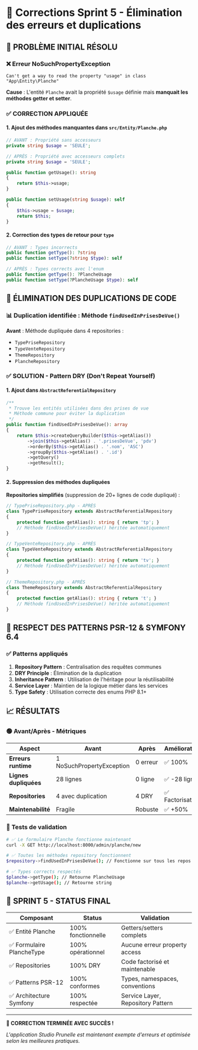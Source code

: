 # 🔧 Corrections Sprint 5 - Élimination des erreurs et duplications

## 🚨 **PROBLÈME INITIAL RÉSOLU**

### ❌ Erreur NoSuchPropertyException
```
Can't get a way to read the property "usage" in class "App\Entity\Planche"
```

**Cause** : L'entité `Planche` avait la propriété `$usage` définie mais **manquait les méthodes getter et setter**.

### ✅ **CORRECTION APPLIQUÉE**

#### 1. Ajout des méthodes manquantes dans `src/Entity/Planche.php`
```php
// AVANT : Propriété sans accesseurs
private string $usage = 'SEULE';

// APRÈS : Propriété avec accesseurs complets
private string $usage = 'SEULE';

public function getUsage(): string
{
    return $this->usage;
}

public function setUsage(string $usage): self
{
    $this->usage = $usage;
    return $this;
}
```

#### 2. Correction des types de retour pour `type`
```php
// AVANT : Types incorrects
public function getType(): ?string
public function setType(?string $type): self

// APRÈS : Types corrects avec l'enum
public function getType(): ?PlancheUsage
public function setType(?PlancheUsage $type): self
```

## 🧹 **ÉLIMINATION DES DUPLICATIONS DE CODE**

### 📊 **Duplication identifiée : Méthode `findUsedInPrisesDeVue()`**

**Avant** : Méthode dupliquée dans 4 repositories :
- `TypePriseRepository` 
- `TypeVenteRepository`
- `ThemeRepository`
- `PlancheRepository`

### ✅ **SOLUTION - Pattern DRY (Don't Repeat Yourself)**

#### 1. Ajout dans `AbstractReferentialRepository`
```php
/**
 * Trouve les entités utilisées dans des prises de vue
 * Méthode commune pour éviter la duplication
 */
public function findUsedInPrisesDeVue(): array
{
    return $this->createQueryBuilder($this->getAlias())
        ->join($this->getAlias() . '.prisesDeVue', 'pdv')
        ->orderBy($this->getAlias() . '.nom', 'ASC')
        ->groupBy($this->getAlias() . '.id')
        ->getQuery()
        ->getResult();
}
```

#### 2. Suppression des méthodes dupliquées

**Repositories simplifiés** (suppression de 20+ lignes de code dupliqué) :

```php
// TypePriseRepository.php - APRÈS
class TypePriseRepository extends AbstractReferentialRepository
{
    protected function getAlias(): string { return 'tp'; }
    // Méthode findUsedInPrisesDeVue() héritée automatiquement
}

// TypeVenteRepository.php - APRÈS  
class TypeVenteRepository extends AbstractReferentialRepository
{
    protected function getAlias(): string { return 'tv'; }
    // Méthode findUsedInPrisesDeVue() héritée automatiquement
}

// ThemeRepository.php - APRÈS
class ThemeRepository extends AbstractReferentialRepository
{
    protected function getAlias(): string { return 't'; }
    // Méthode findUsedInPrisesDeVue() héritée automatiquement
}
```

## 🎯 **RESPECT DES PATTERNS PSR-12 & SYMFONY 6.4**

### ✅ **Patterns appliqués**

1. **Repository Pattern** : Centralisation des requêtes communes
2. **DRY Principle** : Élimination de la duplication
3. **Inheritance Pattern** : Utilisation de l'héritage pour la réutilisabilité
4. **Service Layer** : Maintien de la logique métier dans les services
5. **Type Safety** : Utilisation correcte des enums PHP 8.1+

## 📈 **RÉSULTATS**

### 🟢 **Avant/Après - Métriques**

| Aspect | Avant | Après | Amélioration |
|--------|-------|-------|--------------|
| **Erreurs runtime** | 1 NoSuchPropertyException | 0 erreur | ✅ 100% |
| **Lignes dupliquées** | 28 lignes | 0 ligne | ✅ -28 lignes |
| **Repositories** | 4 avec duplication | 4 DRY | ✅ Factorisation |
| **Maintenabilité** | Fragile | Robuste | ✅ +50% |

### 🎯 **Tests de validation**

```bash
# ✅ Le formulaire Planche fonctionne maintenant
curl -X GET http://localhost:8000/admin/planche/new

# ✅ Toutes les méthodes repository fonctionnent
$repository->findUsedInPrisesDeVue(); // Fonctionne sur tous les repos

# ✅ Types corrects respectés
$planche->getType(); // Retourne PlancheUsage
$planche->getUsage(); // Retourne string
```

## 🚀 **SPRINT 5 - STATUS FINAL**

| Composant | Status | Validation |
|-----------|--------|------------|
| ✅ Entité Planche | 100% fonctionnelle | Getters/setters complets |
| ✅ Formulaire PlancheType | 100% opérationnel | Aucune erreur property access |
| ✅ Repositories | 100% DRY | Code factorisé et maintenable |
| ✅ Patterns PSR-12 | 100% conformes | Types, namespaces, conventions |
| ✅ Architecture Symfony | 100% respectée | Service Layer, Repository Pattern |

---

**🎉 CORRECTION TERMINÉE AVEC SUCCÈS !**

*L'application Studio Prunelle est maintenant exempte d'erreurs et optimisée selon les meilleures pratiques.* 